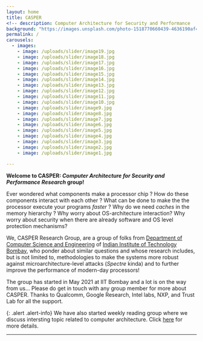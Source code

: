 ```yaml
---
layout: home
title: CASPER 
<!-- description: Computer Architecture for Security and Performance   -->
background: "https://images.unsplash.com/photo-1518770660439-4636190af475?ixlib=rb-4.0.3&ixid=M3wxMjA3fDB8MHxwaG90by1wYWdlfHx8fGVufDB8fHx8fA%3D%3D&auto=format&fit=crop&w=1770&q=80"
permalink: /
carousels:
  - images: 
    - image: /uploads/slider/image19.jpg
    - image: /uploads/slider/image18.jpg
    - image: /uploads/slider/image17.jpg
    - image: /uploads/slider/image16.jpg
    - image: /uploads/slider/image15.jpg
    - image: /uploads/slider/image14.jpg
    - image: /uploads/slider/image13.jpg
    - image: /uploads/slider/image12.jpg
    - image: /uploads/slider/image11.jpg
    - image: /uploads/slider/image10.jpg
    - image: /uploads/slider/image9.jpg
    - image: /uploads/slider/image8.jpg
    - image: /uploads/slider/image7.jpg
    - image: /uploads/slider/image6.jpg
    - image: /uploads/slider/image5.jpg
    - image: /uploads/slider/image4.jpg
    - image: /uploads/slider/image3.jpg
    - image: /uploads/slider/image2.jpg
    - image: /uploads/slider/image1.jpg

---
```




<!-- {: .alert .alert-info} -->
**Welcome to CASPER: *Computer Architecture for Security and Performance Research* group!** 

Ever wondered what components make a processor chip ? How do these components interact with each other ? What can be done to make the the processor execute your programs *faster* ? Why do we need *caches* in the memory hierarchy ? Why worry about OS-architecture interaction? Why worry about security when there are already software and OS level protection mechanisms? 

We, CASPER Research Group, are a group of folks from [Department of Computer Science and Engineering](https://www.cse.iitb.ac.in) of [Indian Institute of Technology Bombay](https://www.iitb.ac.in), who ponder about similar questions and whose research includes, but is not limited to, methodologies to make the systems more robust against microarchitecture-level attacks (*Spectre* kinda) and to further improve the performance of modern-day processors! 

<!--We have a [CASPER reading group (CASPERG)](https://docs.google.com/spreadsheets/d/e/2PACX-1vSiRqCAlb2PSE9YKY3j2NWGiQ17ywFUNLiQHvSGqc0Pv6pxA9qQT2wS_VC78OJVzaP0hLuhBPOs36Zd/pubhtml) where we present/debate/brainstorm about recent research papers related computer architecture for security and performance.  -->

The group has started in May 2021 at IIT Bombay and a lot is on the way from us... Please do get in touch with any group member for more about CASPER. Thanks to Qualcomm, Google Research, Intel labs, NXP, and Trust Lab for all the support. 

{: .alert .alert-info}
We have also started weekly reading group where we discuss intersting topic related to computer architecture. Click [here](https://casper-reading-group.carrd.co/#) for more details. 

---


